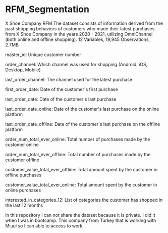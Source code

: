 # RFM_Segmentation

X Shoe Company RFM
The dataset consists of information derived from the past shopping behaviors of customers who made their latest purchases from X Shoe Company in the years 2020 - 2021, utilizing OmniChannel (both online and offline shopping).
12 Variables, 19,945 Observations, 2.7MB

master_id: Unique customer number

order_channel: Which channel was used for shopping (Android, iOS, Desktop, Mobile)

last_order_channel: The channel used for the latest purchase

first_order_date: Date of the customer's first purchase

last_order_date: Date of the customer's last purchase

last_order_date_online: Date of the customer's last purchase on the online platform

last_order_date_offline: Date of the customer's last purchase on the offline platform

order_num_total_ever_online: Total number of purchases made by the customer online

order_num_total_ever_offline: Total number of purchases made by the customer offline

customer_value_total_ever_offline: Total amount spent by the customer in offline purchases

customer_value_total_ever_online: Total amount spent by the customer in online purchases

interested_in_categories_12: List of categories the customer has shopped in the last 12 months


In this repository I can not share the dataset because it is private. I did it when I was in bootcamp. This company from Turkey that is working with Miuul so I can able to access to work.
